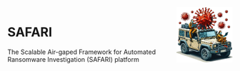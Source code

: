 <img style="float:right" src="icon.png?raw=true" width="25%">

# SAFARI
The Scalable Air-gaped Framework for Automated Ransomware Investigation (SAFARI) platform
